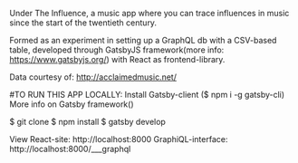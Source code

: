 Under The Influence, a music app where you can trace influences in music since the start of the twentieth century.

Formed as an experiment in setting up a GraphQL db with a CSV-based table, developed through GatsbyJS framework(more info: https://www.gatsbyjs.org/) with React as frontend-library.

Data courtesy of: http://acclaimedmusic.net/

#TO RUN THIS APP LOCALLY:
Install Gatsby-client ($ npm i -g gatsby-cli)
More info on Gatsby framework()

$ git clone
$ npm install
$ gatsby develop

View React-site: http://localhost:8000
GraphiQL-interface: http://localhost:8000/___graphql

